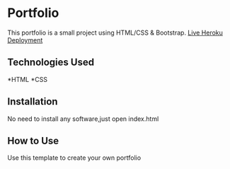 # Portfolio
This portfolio is a small project using HTML/CSS & Bootstrap.
[Live Heroku Deployment](https://portfolio-assata.herokuapp.com)

## Technologies Used
*HTML
*CSS
## Installation
No need to install any software,just open index.html
## How to Use
Use this template to create your own portfolio
